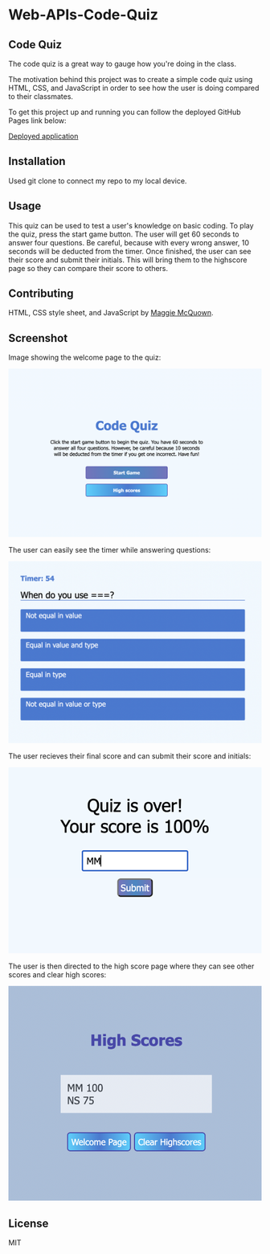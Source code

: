 # Web-APIs-Code-Quiz

## Code Quiz

The code quiz is a great way to gauge how you're doing in the class. 

The motivation behind this project was to create a simple code quiz using HTML, CSS, and JavaScript in order to see how the user is doing compared to their classmates. 

To get this project up and running you can follow the deployed GitHub Pages link below: 

[Deployed application](https://mcquo011.github.io/Web-APIs-Code-Quiz/)

## Installation 

Used git clone to connect my repo to my local device.

## Usage

This quiz can be used to test a user's knowledge on basic coding. To play the quiz, press the start game button. The user will get 60 seconds to answer four questions. Be careful, because with every wrong answer, 10 seconds will be deducted from the timer. Once finished, the user can see their score and submit their initials. This will bring them to the highscore page so they can compare their score to others. 

## Contributing

HTML, CSS style sheet, and JavaScript by [Maggie McQuown](https://github.com/mcquo011).

## Screenshot

Image showing the welcome page to the quiz:

![Alt text for Welome Page](./assets/images/welcome.png?raw=true "Screenshot of welcome page of quiz")

The user can easily see the timer while answering questions: 

![image](./assets/images/questions.png)

The user recieves their final score and can submit their score and initials: 

![Alt text for end page](./assets/images/end.png?raw=true "Screenshot of end of quiz")

The user is then directed to the high score page where they can see other scores and clear high scores: 

![Alt text for high scores page](./assets/images/highscore.png?raw=true "Screenshot of highscores")

## License 

MIT